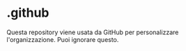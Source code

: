 # .github
Questa repository viene usata da GitHub per personalizzare l'organizzazione. Puoi ignorare questo.
